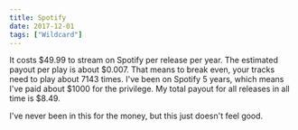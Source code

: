 ```yaml
---
title: Spotify
date: 2017-12-01
tags: ["Wildcard"]
---
```


It costs $49.99 to stream on Spotify per release per year. The estimated payout per play is about $0.007. That means to break even, your tracks need to play about 7143 times. I've been on Spotify 5 years, which means I've paid about $1000 for the privilege. My total payout for all releases in all time is $8.49.

I've never been in this for the money, but this just doesn't feel good.
